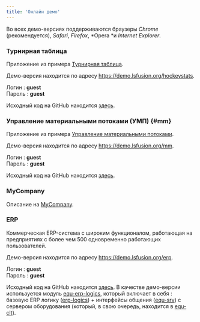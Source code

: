 ```yaml
---
title: 'Онлайн демо'
---
```


Во всех демо-версиях поддерживаются браузеры *Chrome* (рекомендуется), *Safari*, *Firefox*, *Opera *и *Internet Explorer*.

### Турнирная таблица

Приложение из примера [Турнирная таблица](Score_table.md).

Демо-версия находится по адресу <https://demo.lsfusion.org/hockeystats>.

Логин : **guest**<br/>
Пароль : **guest**

Исходный код на GitHub находится [здесь](https://github.com/lsfusion/samples/tree/master/hockeystats).

### Управление материальными потоками (УМП) {#mm}

Приложение из примера [Управление материальными потоками](Materials_management.md).

Демо-версия находится по адресу <https://demo.lsfusion.org/mm>.

Логин : **guest**<br/>
Пароль : **guest**

Исходный код на GitHub находится [здесь](https://github.com/lsfusion/samples/tree/master/mm).

### MyCompany

Описание на [MyCompany](https://github.com/lsfusion-solutions/mycompany).

### ERP

Коммерческая ERP-система с широким функционалом, работающая на предприятиях с более чем 500 одновременно работающих пользователей.

Демо-версия находится по адресу <https://demo.lsfusion.org/erp>.

Логин : **guest**<br/>
Пароль : **guest**

Исходный код на GitHub находится [здесь](https://github.com/lsfusion-solutions/erp). В качестве демо-версии используется модуль [equ-erp-logics](https://github.com/lsfusion-solutions/erp/tree/master/erp-equ-logics), который включает в себя : базовую ERP логику ([erp-logics](https://github.com/lsfusion-solutions/erp/tree/master/erp-logics)) + интерфейсы общения ([equ-srv](https://github.com/lsfusion-solutions/erp/tree/master/equ-srv)) с сервером оборудования (который, в свою очередь, находится в [equ-clt](https://github.com/lsfusion-solutions/erp/tree/master/equ-clt)).
